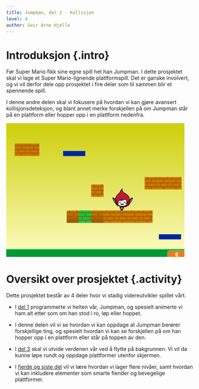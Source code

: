 ```yaml
---
title: Jumpman, del 2 - Kollisjon
level: 4
author: Geir Arne Hjelle
---
```


# Introduksjon {.intro}

Før Super Mario fikk sine egne spill het han Jumpman. I dette
prosjektet skal vi lage et Super Mario-lignende plattformspill. Det er
ganske involvert, og vi vil derfor dele opp prosjektet i fire deler
som til sammen blir et spennende spill.

I denne andre delen skal vi fokusere på hvordan vi kan gjøre avansert
kollisjonsdeteksjon, og blant annet merke forskjellen på om Jumpman
står på en plattform eller hopper opp i en plattform nedenfra.

![](jumpman_2_kollisjon.png)

# Oversikt over prosjektet {.activity}

Dette prosjektet består av 4 deler hvor vi stadig videreutvikler
spillet vårt.

+ I [del 1](jumpman_1_animasjon.html) programmerte vi helten vår,
  Jumpman, og spesielt animerte vi ham alt etter som om han stod i ro,
  løp eller hoppet.

+ I denne delen vil vi se hvordan vi kan oppdage at Jumpman berører
  forskjellige ting, og spesielt hvordan vi kan se forskjellen på om
  han hopper opp i en plattform eller står på toppen av den.

+ I [del 3](jumpman_3_skrolling.html) skal vi utvide verdenen vår ved
  å flytte på bakgrunnen. Vi vil da kunne løpe rundt og oppdage
  plattformer utenfor skjermen.

+ I [fjerde og siste del](jumpman_4_design.html) vil vi lære hvordan
  vi lager flere nivåer, samt hvordan vi kan inkludere elementer som
  smarte fiender og bevegelige plattformer.

